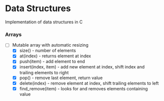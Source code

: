 # Data Structures
Implementation of data structures in C
### Arrays
- [ ] Mutable array with automatic resizing
	- [x] size() - number of elements
	- [x] at(index) - returns element at index
	- [x] push(item) - add element to end
	- [x] insert(index, item) - add new element at index, shift index and trailing elements to right
	- [x] pop() - remove last element, return value
	- [x] delete(index) - remove element at index, shift trailing elements to left
	- [x] find_remove(item) - looks for and removes elements containing value